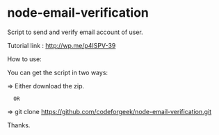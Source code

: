 node-email-verification
=======================
Script to send and verify email account of user.

Tutorial link : http://wp.me/p4ISPV-39

How to use: 

You can get the script in two ways:

=> Either download the zip.

      OR
      
=> git clone https://github.com/codeforgeek/node-email-verification.git

Thanks.
